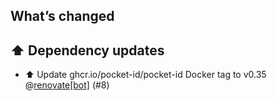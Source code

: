 ## What’s changed

## ⬆️ Dependency updates

- ⬆️ Update ghcr.io/pocket-id/pocket-id Docker tag to v0.35 @[renovate[bot]](https://github.com/apps/renovate) (#8)
